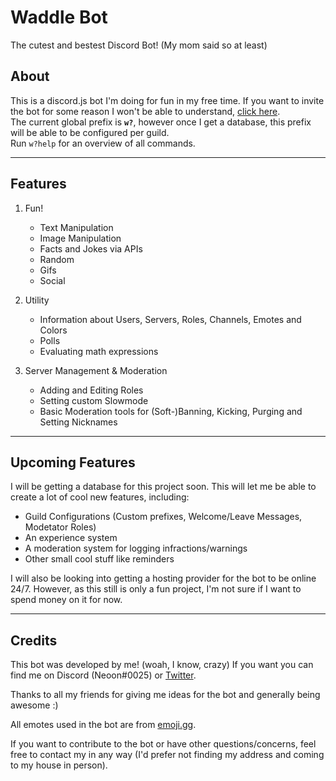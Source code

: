 # Waddle Bot

The cutest and bestest Discord Bot! (My mom said so at least)

## About

This is a discord.js bot I'm doing for fun in my free time. If you want to invite the bot for some reason I won't be able to understand, [click here](https://discord.com/oauth2/authorize?client_id=723224456671002674&scope=bot&permissions=8 "Waddle Bot Invite").  
The current global prefix is **`w?`**, however once I get a database, this prefix will be able to be configured per guild.  
Run `w?help` for an overview of all commands.

---

## Features

1. Fun!

    - Text Manipulation
    - Image Manipulation
    - Facts and Jokes via APIs
    - Random
    - Gifs
    - Social

1. Utility

    - Information about Users, Servers, Roles, Channels, Emotes and Colors
    - Polls
    - Evaluating math expressions

1. Server Management & Moderation

    - Adding and Editing Roles
    - Setting custom Slowmode
    - Basic Moderation tools for (Soft-)Banning, Kicking, Purging and Setting Nicknames

---

## Upcoming Features

I will be getting a database for this project soon. This will let me be able to create a lot of cool new features, including:

-   Guild Configurations (Custom prefixes, Welcome/Leave Messages, Modetator Roles)
-   An experience system
-   A moderation system for logging infractions/warnings
-   Other small cool stuff like reminders

I will also be looking into getting a hosting provider for the bot to be online 24/7. However, as this still is only a fun project, I'm not sure if I want to spend money on it for now.

---

## Credits

This bot was developed by me! (woah, I know, crazy) If you want you can find me on Discord (Neoon#0025) or [Twitter](https://twitter.com/BaumianerNiklas "BaumianerNiklas on Twitter").

Thanks to all my friends for giving me ideas for the bot and generally being awesome :)

All emotes used in the bot are from [emoji.gg](https://emoji.gg).

If you want to contribute to the bot or have other questions/concerns, feel free to contact my in any way (I'd prefer not finding my address and coming to my house in person).
